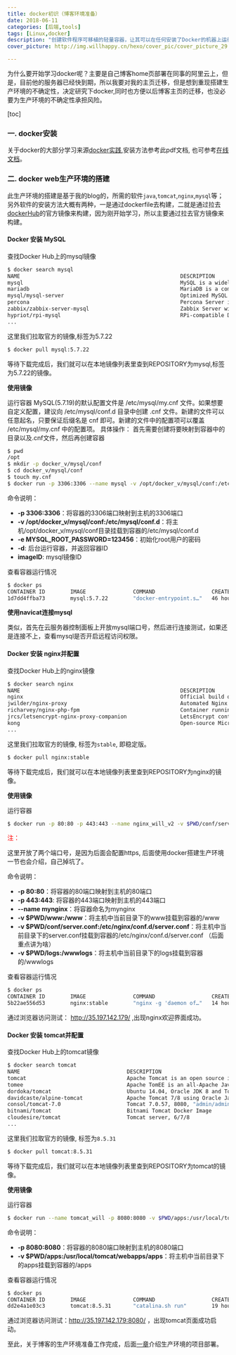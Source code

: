 ```yaml
---
title: docker初识（博客环境准备）
date: 2018-06-11
categories: [后端,tools]
tags: [Linux,docker]
description: "创建软件程序可移植的轻量容器，让其可以在任何安装了Docker的机器上运行，而不用关心底层操作系统，类似于船舶使用的集装箱．"
cover_picture: http://img.willhappy.cn/hexo/cover_pic/cover_picture_29.jpg

---
```


为什么要开始学习docker呢？主要是自己博客home页部署在同事的阿里云上，但是，目前他的服务器已经快到期，所以我要对我的主页迁移，但是想到重现搭建生产环境的不确定性，决定研究下docker,同时也方便以后博客主页的迁移，也没必要为生产环境的不确定性承担风险。

<!--more-->

[toc]

### 一. docker安装
关于docker的大部分学习来源[docker实践][1],安装方法参考此pdf文档, 也可参考[在线文档][2]。

### 二. docker web生产环境的搭建
此生产环境的搭建是基于我的blog的，所需的软件`java`,`tomcat`,`nginx`,`mysql`等；另外软件的安装方法大概有两种，一是通过dockerfile去构建，二就是通过拉去[dockerHub][3]的官方镜像来构建，因为刚开始学习，所以主要通过拉去官方镜像来构建。

#### Docker 安装 MySQL
查找Docker Hub上的mysql镜像

```bash
$ docker search mysql
NAME                                                   DESCRIPTION                                     STARS               OFFICIAL            AUTOMATED
mysql                                                  MySQL is a widely used, open-source relation…   6349                [OK]                
mariadb                                                MariaDB is a community-developed fork of MyS…   1993                [OK]                
mysql/mysql-server                                     Optimized MySQL Server Docker images. Create…   456                                     [OK]
percona                                                Percona Server is a fork of the MySQL relati…   343                 [OK]                
zabbix/zabbix-server-mysql                             Zabbix Server with MySQL database support       101                                     [OK]
hypriot/rpi-mysql                                      RPi-compatible Docker Image with Mysql          87                                      
...
```
这里我们拉取官方的镜像,标签为5.7.22

```bash
$ docker pull mysql:5.7.22
```

等待下载完成后，我们就可以在本地镜像列表里查到REPOSITORY为mysql,标签为5.7.22的镜像。

**使用镜像**

运行容器
MySQL(5.7.19)的默认配置文件是 /etc/mysql/my.cnf 文件。如果想要自定义配置，建议向 /etc/mysql/conf.d 目录中创建 .cnf 文件。新建的文件可以任意起名，只要保证后缀名是 cnf 即可。新建的文件中的配置项可以覆盖 /etc/mysql/my.cnf 中的配置项。
具体操作：
首先需要创建将要映射到容器中的目录以及.cnf文件，然后再创建容器

```bash
$ pwd
/opt
$ mkdir -p docker_v/mysql/conf
$ cd docker_v/mysql/conf
$ touch my.cnf
$ docker run -p 3306:3306 --name mysql -v /opt/docker_v/mysql/conf:/etc/mysql/conf.d -e MYSQL_ROOT_PASSWORD=123456 -d imageID
```

命令说明：
- **-p 3306:3306**：将容器的3306端口映射到主机的3306端口
- **-v /opt/docker_v/mysql/conf:/etc/mysql/conf.d**：将主机/opt/docker_v/mysql/conf目录挂载到容器的/etc/mysql/conf.d
- **-e MYSQL_ROOT_PASSWORD=123456**：初始化root用户的密码
- **-d**: 后台运行容器，并返回容器ID
- **imageID**: mysql镜像ID

查看容器运行情况

```bash
$ docker ps
CONTAINER ID        IMAGE               COMMAND                  CREATED             STATUS              PORTS                    NAMES
1d7dd4ffba73        mysql:5.7.22        "docker-entrypoint.s…"   46 hours ago        Up 46 hours         0.0.0.0:3306->3306/tcp   mysql_will
```

**使用navicat连接mysql**

类似，首先在云服务器控制面板上开放mysql端口号，然后进行连接测试，如果还是连接不上，查看mysql是否开启远程访问权限。

#### Docker 安装 nginx并配置
查找Docker Hub上的nginx镜像

```bash
$ docker search nginx
NAME                                                   DESCRIPTION                                     STARS               OFFICIAL            AUTOMATED
nginx                                                  Official build of Nginx.                        8785                [OK]                
jwilder/nginx-proxy                                    Automated Nginx reverse proxy for docker con…   1346                                    [OK]
richarvey/nginx-php-fpm                                Container running Nginx + PHP-FPM capable of…   547                                     [OK]
jrcs/letsencrypt-nginx-proxy-companion                 LetsEncrypt container to use with nginx as p…   377                                     [OK]
kong                                                   Open-source Microservice & API Management la…   192                 [OK]                
...
```

这里我们拉取官方的镜像, 标签为`stable`, 即稳定版。

```bash
$ docker pull nginx:stable
```

等待下载完成后，我们就可以在本地镜像列表里查到REPOSITORY为nginx的镜像。

**使用镜像**

运行容器
```bash
$ docker run -p 80:80 -p 443:443 --name nginx_will_v2 -v $PWD/conf/server.conf:/etc/nginx/conf.d/server.conf -v $PWD/www:/www -v $PWD/logs:/wwwlogs  -d nginx:stable
```
<p style="color: red;">注：</p>这里开放了两个端口号，是因为后面会配置https, 后面使用docker搭建生产环境一节也会介绍，自己掉坑了。

命令说明：
- **-p 80:80**：将容器的80端口映射到主机的80端口
- **-p 443:443**: 将容器的443端口映射到主机的443端口
- **--name mynginx**：将容器命名为mynginx
- **-v $PWD/www:/www**：将主机中当前目录下的www挂载到容器的/www
- **-v $PWD/conf/server.conf:/etc/nginx/conf.d/server.conf**：将主机中当前目录下的server.conf挂载到容器的/etc/nginx/conf.d/server.conf （后面重点讲为啥）
- **-v $PWD/logs:/wwwlogs**：将主机中当前目录下的logs挂载到容器的/wwwlogs

查看容器运行情况

```bash
$ docker ps
CONTAINER ID        IMAGE               COMMAND                  CREATED             STATUS              PORTS                                      NAMES
5b22ae556d53        nginx:stable        "nginx -g 'daemon of…"   14 hours ago        Up 14 hours         0.0.0.0:80->80/tcp, 0.0.0.0:443->443/tcp   nginx_will_v2
```
通过浏览器访问测试： http://35.197.142.179/ ,出现nginx欢迎界面成功。

#### Docker 安装 tomcat并配置
查找Docker Hub上的tomcat镜像

```bash
$ docker search tomcat
NAME                                  DESCRIPTION                                     STARS               OFFICIAL            AUTOMATED
tomcat                                Apache Tomcat is an open source implementati…   1879                [OK]                
tomee                                 Apache TomEE is an all-Apache Java EE certif…   51                  [OK]                
dordoka/tomcat                        Ubuntu 14.04, Oracle JDK 8 and Tomcat 8 base…   49                                      [OK]
davidcaste/alpine-tomcat              Apache Tomcat 7/8 using Oracle Java 7/8 with…   24                                      [OK]
consol/tomcat-7.0                     Tomcat 7.0.57, 8080, "admin/admin"              16                                      [OK]
bitnami/tomcat                        Bitnami Tomcat Docker Image                     16                                      [OK]
cloudesire/tomcat                     Tomcat server, 6/7/8                            15                                      [OK]
...
```

这里我们拉取官方的镜像, 标签为`8.5.31`

```bash
$ docker pull tomcat:8.5.31
```

等待下载完成后，我们就可以在本地镜像列表里查到REPOSITORY为tomcat的镜像。

**使用镜像**

运行容器
```bash
$ docker run --name tomcat_will -p 8080:8080 -v $PWD/apps:/usr/local/tomcat/webapps/apps -d tomcat:8.5.31
```

命令说明：
- **-p 8080:8080**：将容器的8080端口映射到主机的8080端口
- **-v $PWD/apps:/usr/local/tomcat/webapps/apps**：将主机中当前目录下的apps挂载到容器的/apps

查看容器运行情况

```bash
$ docker ps
CONTAINER ID        IMAGE               COMMAND                  CREATED             STATUS              PORTS                                      NAMES
dd2e4a1e03c3        tomcat:8.5.31       "catalina.sh run"        19 hours ago        Up 14 hours         0.0.0.0:8080->8080/tcp                     tomcat_will
```

通过浏览器访问测试：http://35.197.142.179:8080/ ，出现tomcat页面成功启动。

至此，关于博客的生产环境准备工作完成，后面[一章][4]介绍生产环境的项目部署。


[1]: http://img.willhappy.cn/pdf/18-6-11/docker_practice.pdf
[2]: https://yeasy.gitbooks.io/docker_practice/
[3]: https://hub.docker.com/
[4]: XX
